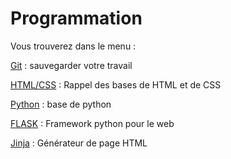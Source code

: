 <h1>Programmation</h1>

Vous trouverez dans le menu :

[Git](git.md) : sauvegarder votre travail

[HTML/CSS](htmlcss.md) : Rappel des bases de HTML et de CSS

[Python](python.md) : base de python

[FLASK](flask.md) : Framework python pour le web

[Jinja](jinja.md) : Générateur de page HTML
